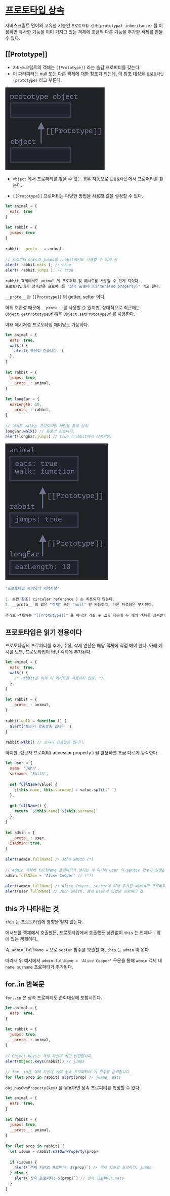 # [프로토타입 상속](https://ko.javascript.info/prototype-inheritance)

자바스크립트 언어의 고유한 기능인 `프로토타입 상속(prototypal inheritance)` 를 이용하면 유사한 기능을 이미 가지고 있는 객체에 조금씩 다른 기능을 추가한 객체를 만들 수 있다.

## [[Prototype]]

- 자바스크립트의 객체는 `[[Prototype]]` 라는 숨김 프로퍼티를 갖는다.
- 이 파라미터는 null 또는 다른 객체에 대한 참조가 되는데, 이 참조 대상을 `프로토타입(prototype)` 라고 부른다.

![prototype](./resources/prototype.png)

- `object` 에서 프로퍼티를 찾을 수 없는 경우 자동으로 `프로토타입` 에서 프로퍼티를 찾는다.

- `[[Prototype]]` 프로퍼티는 다양한 방법을 사용해 값을 설정할 수 있다.

```javascript
let animal = {
  eats: true
}

let rabbit = {
  jumps: true
}

rabbit.__proto__ = animal

// 프로퍼티 eats과 jumps를 rabbit에서도 사용할 수 있게 됨
alert( rabbit.eats ); // true
alert( rabbit.jumps ); // true

rabbit 객체에서도 animal 의 프로퍼티 및 메서드를 사용할 수 있게 되었다.
프로토타입에서 상속받은 프로퍼티를 "상속 프로퍼티(inherited property)" 라고 한다.
```

`__proto__` 는 `[[Prototype]]` 의 getter, setter 이다.

하위 호환성 때문에 `__proto__` 를 사용할 순 있지만, 상대적으로 최근에는 `Object.getPrototypeOf` 혹은 `Object.setPrototypeOf` 를 사용한다.

아래 예시처럼 프로토타입 체이닝도 가능하다.

```javascript
let animal = {
  eats: true,
  walk() {
    alert('동물이 걷습니다.')
  },
}

let rabbit = {
  jumps: true,
  __proto__: animal,
}

let longEar = {
  earLength: 10,
  __proto__: rabbit,
}

// 메서드 walk는 프로토타입 체인을 통해 상속
longEar.walk() // 동물이 걷습니다.
alert(longEar.jumps) // true (rabbit에서 상속받음)
```

![prototype_chaining](./resources/prototype_chaining.png)

```javascript
"프로토타입 체이닝의 제약사항"

1. 순환 참조( circular reference ) 는 허용되지 않는다.
2. __proto__ 의 값은 "객체" 또는 "null" 만 가능하고, 다른 자료형은 무시된다.

추가로 객체에는 "[[Prototype]]" 을 하나만 가질 수 있기 때문에 두 개의 객체를 상속받지 못한다.
```

## 프로토타입은 읽기 전용이다

프로토타입의 프로퍼티를 추가, 수정, 삭제 연산은 해당 객체에 직접 해야 한다.
아래 예시를 보면, 프로토타입이 아닌 객체에 추가된다.

```javascript
let animal = {
  eats: true,
  walk() {
    /* rabbit은 이제 이 메서드를 사용하지 않음. */
  },
}

let rabbit = {
  __proto__: animal,
}

rabbit.walk = function () {
  alert('토끼가 깡충깡충 뜁니다.')
}

rabbit.walk() // 토끼가 깡충깡충 뜁니다.
```

하지만, 접근자 프로퍼티( accessor property ) 을 활용하면 조금 다르게 동작한다.

```javascript
let user = {
  name: 'John',
  surname: 'Smith',

  set fullName(value) {
    ;[this.name, this.surname] = value.split(' ')
  },

  get fullName() {
    return `${this.name} ${this.surname}`
  },
}

let admin = {
  __proto__: user,
  isAdmin: true,
}

alert(admin.fullName) // John Smith (*)

// admin 객체에 fullName 프로퍼티가 생기는 게 아니라 user 의 setter 함수가 실행된다.
admin.fullName = 'Alice Cooper' // (**)

alert(admin.fullName) // Alice Cooper, setter에 의해 추가된 admin의 프로퍼티(name, surname)에서 값을 가져옴
alert(user.fullName) // John Smith, 본래 user에 있었던 프로퍼티 값
```

## this 가 나타내는 것

`this` 는 프로토타입에 영향을 받지 않는다.

메서드를 객체에서 호출했든, 프로토타입에서 호출했든 상관없이 `this` 는 언제나 `.` 앞에 있는 객체이다.

즉, `admin.fullName =` 으로 `setter` 함수를 호출할 때, `this` 는 `admin` 이 된다.

따라서 위 예시에서 `admin.fullName = 'Alice Cooper'` 구문을 통해
`admin` 객체 내 `name`, `surname` 프로퍼티가 추가된다.

## for..in 반복문

`for..in` 은 상속 프로퍼티도 순회대상에 포함시킨다.

```javascript
let animal = {
  eats: true,
}

let rabbit = {
  jumps: true,
  __proto__: animal,
}

// Object.keys는 객체 자신의 키만 반환합니다.
alert(Object.keys(rabbit)) // jumps

// for..in은 객체 자신의 키와 상속 프로퍼티의 키 모두를 순회합니다.
for (let prop in rabbit) alert(prop) // jumps, eats
```

`obj.hasOwnProperty(key)` 를 응용하면 상속 프로퍼티를 특정할 수 있다.

```javascript
let animal = {
  eats: true,
}

let rabbit = {
  jumps: true,
  __proto__: animal,
}

for (let prop in rabbit) {
  let isOwn = rabbit.hasOwnProperty(prop)

  if (isOwn) {
    alert(`객체 자신의 프로퍼티: ${prop}`) // 객체 자신의 프로퍼티: jumps
  } else {
    alert(`상속 프로퍼티: ${prop}`) // 상속 프로퍼티: eats
  }
}
```
